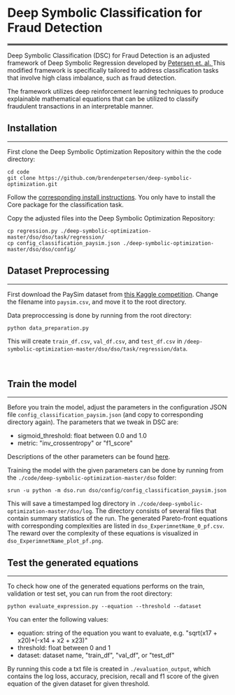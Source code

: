 # Deep Symbolic Classification for Fraud Detection
<hr style="border:2px solid gray">

Deep Symbolic Classification (DSC) for Fraud Detection is an adjusted framework of Deep Symbolic Regression developed by  <a href="https://github.com/brendenpetersen/deep-symbolic-optimization"> Petersen et. al. </a> This modified framework is specifically tailored to address classification tasks that involve high class imbalance, such as fraud detection.

The framework utilizes deep reinforcement learning techniques to produce explainable mathematical equations that can be utilized to classify fraudulent transactions in an interpretable manner.

## Installation
<hr>

First clone the Deep Symbolic Optimization Repository within the the code directory:
```
cd code
git clone https://github.com/brendenpetersen/deep-symbolic-optimization.git
```

Follow the <a href="https://github.com/brendenpetersen/deep-symbolic-optimization"> corresponding install instructions</a>. You only have to install the Core package for the classification task.

Copy the adjusted files into the Deep Symbolic Optimization Repository:
```
cp regression.py ./deep-symbolic-optimization-master/dso/dso/task/regression/
cp config_classification_paysim.json ./deep-symbolic-optimization-master/dso/dso/config/
```


<!-- ## Experiments
<hr>

For conducting the experiments please go to the experiments directory from the root folder:
```
cd ..
cd experiments
```
This directory contains the scripts to prepare the corresponding Fraud Detection dataset and to run the different experiments. Below we elaborate on the different components.

<br> -->

## Dataset Preprocessing
<hr>

First download the PaySim dataset from <a href="https://www.kaggle.com/datasets/ealaxi/paysim1"> this Kaggle competition</a>. Change the filename into ```paysim.csv```, and move it to the root directory.

Data preproccessing is done by running from the root directory:
```
python data_preparation.py
```
This will create ```train_df.csv```, ```val_df.csv```,  and ```test_df.csv``` in ```/deep-symbolic-optimization-master/dso/dso/task/regression/data```.

<br>

<!-- ### Experiments

In order to replicate all experiments, please run from the root directory:
```
bash all_exp.sh
```
This will run all experiments. Below we will cover all the individual experiments: -->

## Train the model
<hr>

Before you train the model, adjust the parameters in the configuration JSON file ```config_classification_paysim.json``` (and copy to corresponding directory again). The parameters that we tweak in DSC are:
<ul>
  <li>sigmoid_threshold: float between 0.0 and 1.0</li>
  <li>metric: "inv_crossentropy" or "f1_score"</li>
</ul>  

Descriptions of the other parameters can be found <a href="https://github.com/brendenpetersen/deep-symbolic-optimization"> here</a>. 

Training the model with the given parameters can be done by running from the ```./code/deep-symbolic-optimization-master/dso``` folder:
```
srun -u python -m dso.run dso/config/config_classification_paysim.json
```
This will save a timestamped log directory in ```./code/deep-symbolic-optimization-master/dso/log```. The directory consists of several files that contain summary statistics of the run. The generated Pareto-front equations with corresponding complexities are listed in ```dso_ExperimnetName_0_pf.csv```. The reward over the complexity of these equations is visualized in ```dso_ExperimnetName_plot_pf.png```. 

## Test the generated equations
<hr>

To check how one of the generated equations performs on the train, validation or test set, you can run from the root directory: 

```
python evaluate_expression.py --equation --threshold --dataset
```

You can enter the following values:
<ul>
  <li>equation: string of the equation you want to evaluate, e.g. "sqrt(x17 + x20)*(-x14 + x2 + x23)"</li>
  <li>threshold: float between 0 and 1</li>
  <li>dataset: dataset name, "train_df", "val_df", or "test_df"</li>
</ul>  

By running this code a txt file is created in ```./evaluation_output```, which contains the log loss, accuracy, precision, recall and f1 score of the given equation of the given dataset for given threshold.